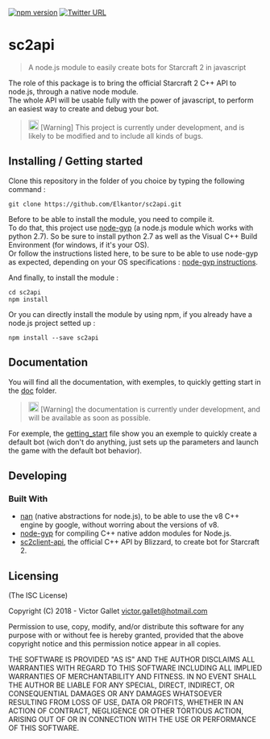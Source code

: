 [![npm version](https://badge.fury.io/js/sc2api.svg)](https://badge.fury.io/js/sc2api)
<a href="">
[![Twitter URL](https://img.shields.io/twitter/url/http/shields.io.svg?style=social)](https://twitter.com/share?url=https%3A%2F%2Fdev.twitter.com%2Fweb%2Ftweet-button&via=twitterdev&related=twitterapi%2Ctwitter&hashtags=TheElkantor&text=custom%20share%20text)
</a>

# sc2api
> A node.js module to easily create bots for Starcraft 2 in javascript

The role of this package is to bring the official Starcraft 2 C++ API to node.js, through a native node module.
<br>
The whole API will be usable fully with the power of javascript, to perform an easiest way to create and debug your bot.

<blockquote>
<p><g-emoji class="g-emoji" alias="bulb" fallback-src="https://assets-cdn.github.com/images/icons/emoji/unicode/1f4a1.png" ios-version="6.0"><img class="emoji" alt="bulb" height="20" width="20" src="https://assets-cdn.github.com/images/icons/emoji/unicode/1f4a1.png"></g-emoji> [Warning] This project is currently under development, and is likely to be modified and to include all kinds of bugs. 
</p>
</blockquote>

## Installing / Getting started

Clone this repository in the folder of you choice by typing the following command : 

```shell
git clone https://github.com/Elkantor/sc2api.git
```
Before to be able to install the module, you need to compile it.
<br>
To do that, this project use [node-gyp](https://github.com/nodejs/node-gyp) (a node.js module which works with python 2.7).
So be sure to install python 2.7 as well as the Visual C++ Build Environment (for windows, if it's your OS). 
<br>
Or follow the instructions listed here, to be sure to be able to use node-gyp as expected, depending on your OS specifications : [node-gyp instructions](https://github.com/nodejs/node-gyp#on-windows).
<br>

And finally, to install the module :

```shell
cd sc2api
npm install
```

Or you can directly install the module by using npm, if you already have a node.js project setted up :

```shell
npm install --save sc2api
```

## Documentation 

You will find all the documentation, with exemples, to quickly getting start in the [doc](https://github.com/Elkantor/sc2api/tree/master/doc) folder.
<br>
<blockquote>
<p><g-emoji class="g-emoji" alias="bulb" fallback-src="https://assets-cdn.github.com/images/icons/emoji/unicode/1f4a1.png" ios-version="6.0"><img class="emoji" alt="bulb" height="20" width="20" src="https://assets-cdn.github.com/images/icons/emoji/unicode/1f4a1.png"></g-emoji> [Warning] the documentation is currently under development, and will be available as soon as possible.
</p>
</blockquote>

For exemple, the [getting_start](https://github.com/Elkantor/sc2api/blob/master/doc/getting_start.md) file show you an exemple to quickly create a default bot (wich don't do anything, just sets up the parameters and launch the game with the default bot behavior).

## Developing

### Built With

* [nan](https://github.com/nodejs/nan) (native abstractions for node.js), to be able to use the v8 C++ engine by google, without worring about the versions of v8.
* [node-gyp](https://github.com/nodejs/node-gyp) for compiling C++ native addon modules for Node.js.
* [sc2client-api](https://github.com/Blizzard/s2client-api), the official C++ API by Blizzard, to create bot for Starcraft 2.

## Licensing

(The ISC License)

Copyright (C) 2018 - Victor Gallet <victor.gallet@hotmail.com>

Permission to use, copy, modify, and/or distribute this software for any
purpose with or without fee is hereby granted, provided that the above
copyright notice and this permission notice appear in all copies.

THE SOFTWARE IS PROVIDED "AS IS" AND THE AUTHOR DISCLAIMS ALL WARRANTIES
WITH REGARD TO THIS SOFTWARE INCLUDING ALL IMPLIED WARRANTIES OF
MERCHANTABILITY AND FITNESS. IN NO EVENT SHALL THE AUTHOR BE LIABLE FOR
ANY SPECIAL, DIRECT, INDIRECT, OR CONSEQUENTIAL DAMAGES OR ANY DAMAGES
WHATSOEVER RESULTING FROM LOSS OF USE, DATA OR PROFITS, WHETHER IN AN ACTION
OF CONTRACT, NEGLIGENCE OR OTHER TORTIOUS ACTION, ARISING OUT OF OR IN
CONNECTION WITH THE USE OR PERFORMANCE OF THIS SOFTWARE.

